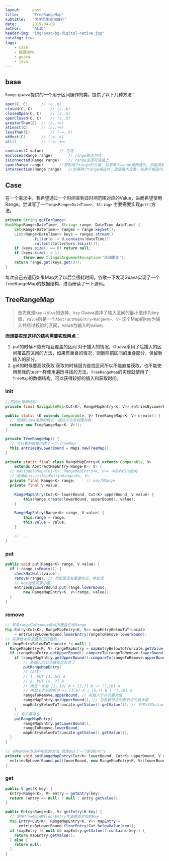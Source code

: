 ```yaml
---
layout:     post
title:      "TreeRangeMap"
subtitle:   "怎样范围查询缓存"
date:       2019-04-09
author:     "ALID"
header-img: "img/post-bg-digital-native.jpg"
catalog: true
tags:
    - case
    - 数据结构
    - guava
    - java
---
```


## base
`Range` guava提供的一个用于区间操作的类，提供了以下几种方法：

```java
open(C, C) 		// (a..b)
closed(C, C) 		// [a..b]
closedOpen(C, C) 	// [a..b)
openClosed(C, C) 	// (a..b]
greaterThan(C) 	// (a..+∞)
atLeast(C) 		// [a..+∞)
lessThan(C) 		// (-∞..b)
atMost(C) 		// (-∞..b]
all() 			// (-∞..+∞)

contains(C value) 		// 包含
encloses(Range range)		// range是否包含
isConnected(Range range)	// range是否可连接上
span(Range range) 		//获取两个range的并集，如果两个range是两连的，则是其最小range
intersection(Range range)	//如果两个range相连时，返回最大交集，如果不相连时，直接抛出异常
```

## Case
在一个需求中，我希望通过一个时间查到该时间范围对应的Value，进而希望使用Range。尝试写了一个`map<Range<DateTime>, String>` 主要需要实现`get()`方法。

```java
private String getForRange(
HashMap<Range<DateTime>, String> range, DateTime dateTime) {
    Set<Range<DateTime>> ranges = range.keySet();
    List<Range<DateTime>> keys = ranges.stream()
            .filter(d -> d.contains(dateTime))
            .collect(Collectors.toList());
    if (keys.size() == 0) return null;
    if (keys.size() > 1) 
        throw new IllegalArgumentException("区间重复");
    return range.get(keys.get(0));
}
```

每次自己去遍历如果Map大了以后会很耗时间。谷歌一下发现Guava实现了一个TreeRangeMap的数据结构，进而研读了一下源码。

## TreeRangeMap
> 首先就是`Key-Value`的选择，`key` Guava选择了输入区间的最小值作为key值，`Value`则是一个`AbstractMapEntry<Range<K>, V>` 这个Map的key为输入并经过校验的区间，value为输入的value。

**而想要实现这样的结构需要实现两点：**

1. put的时候不能有相互覆盖的区间
对于插入的情况，Guava采用了后插入的区间覆盖前区间的方法，如果有重叠的情况，则删除前区间的重叠部分，保留新插入的部分。
3. get的时候要高效获取
获取的时候因为是找区间所以不能直接获取，也不能使用想我的test一样使用遍历寻找的方法。`TreeRangeMap`的实现就使用了`TreeMap`的数据结构。可以获得较好的插入和获取时间。

### init

```java
//初始化存储结构
private final NavigableMap<Cut<K>, RangeMapEntry<K, V>> entriesByLowerBound; 
```

```java
public static <K extends Comparable, V> TreeRangeMap<K, V> create() {
  // 使用Guava常用的模式，通过方法来创建对象
  return new TreeRangeMap<K, V>(); 
}

private TreeRangeMap() {
  // 可以看到就是创建了一个 TreeMap
  this.entriesByLowerBound = Maps.newTreeMap(); 
}
```

```java
private static final class RangeMapEntry<K extends Comparable, V> 
    extends AbstractMapEntry<Range<K>, V> { 
  // NavigableMap<Cut<K>, RangeMapEntry<K, V>> 中的Value结构
  // 继承AbstractMapEntry<Range<K>, V>
  private final Range<K> range; 	// key为Range
  private final V value;	

	RangeMapEntry(Cut<K> lowerBound, Cut<K> upperBound, V value) {
  		this(Range.create(lowerBound, upperBound), value);
    }

	RangeMapEntry(Range<K> range, V value) {
  		this.range = range;
  		this.value = value;
	}

	// ...
}
```



### put
```java
public void put(Range<K> range, V value) {
  if (!range.isEmpty()) {
    checkNotNull(value);
    remove(range); // 判断是否有重叠情况，并处理
    // key为区间最小值
    entriesByLowerBound.put(range.lowerBound, 
        new RangeMapEntry<K, V>(range, value));
  }
}
```

### remove
```java
// 获取rangeToRemove低点所覆盖已有Range
Map.Entry<Cut<K>, RangeMapEntry<K, V>> mapEntryBelowToTruncate 
    = entriesByLowerBound.lowerEntry(rangeToRemove.lowerBound);
// 如果低点有重叠则进行截取
if (mapEntryBelowToTruncate != null) {
  RangeMapEntry<K, V> rangeMapEntry = mapEntryBelowToTruncate.getValue();
  if (rangeMapEntry.getUpperBound().compareTo(rangeToRemove.lowerBound) > 0) {
    if (rangeMapEntry.getUpperBound().compareTo(rangeToRemove.upperBound) > 0) {
        // 新插入的节点被完全包含了
        putRangeMapEntry(
        // CASE: 
        // 1. PUT [3，10] A
        // 2. PUT [5, 7] B 
        // 再走一步会 [3，10] A + [5,7] B -> (7,10] A
        // 再加上之后的拆分 => [3,5) A | [5,7] B | (7,10] A
        rangeToRemove.upperBound, // 新插入节点的最大值
        rangeMapEntry.getUpperBound(), // 包含新节点的老节点的最大值
        mapEntryBelowToTruncate.getValue().getValue()); // 老节点的value
    }
    // 有交集存在
    putRangeMapEntry(
        rangeMapEntry.getLowerBound(),
        rangeToRemove.lowerBound,
        mapEntryBelowToTruncate.getValue().getValue());
  }
}
```

```java
// 在Remove方法中用到的方法 就是put了一个新的Entry
private void putRangeMapEntry(Cut<K> lowerBound, Cut<K> upperBound, V value) {
  entriesByLowerBound.put(lowerBound, new RangeMapEntry<K, V>(lowerBound, upperBound, value));
}
```


### get
```java
public V get(K key) {
  Entry<Range<K>, V> entry = getEntry(key);
  return (entry == null) ? null : entry.getValue();
}

public Entry<Range<K>, V> getEntry(K key) {
  // 使用TreeMap的floorEntry方法查找对应的Key
  Map.Entry<Cut<K>, RangeMapEntry<K, V>> mapEntry =
      entriesByLowerBound.floorEntry(Cut.belowValue(key));
  if (mapEntry != null && mapEntry.getValue().contains(key)) {
    return mapEntry.getValue();
  } else {
    return null;
  }
}
```

